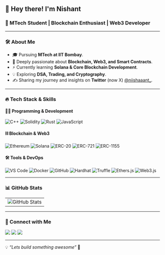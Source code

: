 ## 👋 Hey there! I'm Nishant  
### 🚀 MTech Student | Blockchain Enthusiast | Web3 Developer  

---

### 🛠 About Me
- 🎓 Pursuing **MTech at IIT Bombay**.
- 🔗 Deeply passionate about **Blockchain, Web3, and Smart Contracts**.
- ⚡ Currently learning **Solana & Core Blockchain Development**.
- 💡 Exploring **DSA, Trading, and Cryptography**.
- ✍ Sharing my journey and insights on **Twitter** (now X) [@niishaaant_](https://x.com/niishaaant_).

---

### 🔥 Tech Stack & Skills

#### 👨‍💻 Programming & Development
![C++](https://img.shields.io/badge/-C++-00599C?style=flat&logo=c%2B%2B&logoColor=white)
![Solidity](https://img.shields.io/badge/-Solidity-363636?style=flat&logo=solidity&logoColor=white)
![Rust](https://img.shields.io/badge/-Rust-000000?style=flat&logo=rust&logoColor=white)
![JavaScript](https://img.shields.io/badge/-JavaScript-F7DF1E?style=flat&logo=javascript&logoColor=black)

#### ⛓ Blockchain & Web3
![Ethereum](https://img.shields.io/badge/-Ethereum-3C3C3D?style=flat&logo=ethereum&logoColor=white)
![Solana](https://img.shields.io/badge/-Solana-00FFAD?style=flat&logo=solana&logoColor=black)
![ERC-20](https://img.shields.io/badge/-ERC%2020-627EEA?style=flat&logo=ethereum&logoColor=white)
![ERC-721](https://img.shields.io/badge/-ERC%20721-627EEA?style=flat&logo=ethereum&logoColor=white)
![ERC-1155](https://img.shields.io/badge/-ERC%201155-627EEA?style=flat&logo=ethereum&logoColor=white)

#### 🛠 Tools & DevOps
![VS Code](https://img.shields.io/badge/-VS%20Code-007ACC?style=flat&logo=visual-studio-code&logoColor=white)
![Docker](https://img.shields.io/badge/-Docker-2496ED?style=flat&logo=docker&logoColor=white)
![GitHub](https://img.shields.io/badge/-GitHub-181717?style=flat&logo=github&logoColor=white)
![Hardhat](https://img.shields.io/badge/-Hardhat-FFD700?style=flat&logo=ethereum&logoColor=black)
![Truffle](https://img.shields.io/badge/-Truffle-5E464D?style=flat&logo=ethereum&logoColor=white)
![Ethers.js](https://img.shields.io/badge/-Ethers.js-3C3C3D?style=flat&logo=ethereum&logoColor=white)
![Web3.js](https://img.shields.io/badge/-Web3.js-F16822?style=flat&logo=javascript&logoColor=white)

---

### 📊 GitHub Stats
<table>
  <tr>
    <td>
      <img src="https://github-readme-stats.vercel.app/api?username=niishaaant&show_icons=true&theme=radical" alt="GitHub Stats">
    </td>
  </tr>
</table>

---

### 📣 Connect with Me
<p align="left">
<a href="https://x.com/niishaaant_" target="blank"><img src="https://img.shields.io/badge/Twitter-%231DA1F2.svg?style=for-the-badge&logo=twitter&logoColor=white"></a>
<a href="https://www.linkedin.com/in/nishant-chandel-835834177/" target="blank"><img src="https://img.shields.io/badge/LinkedIn-%230077B5.svg?style=for-the-badge&logo=linkedin&logoColor=white"></a>
<a href="https://github.com/niishaaant" target="blank"><img src="https://img.shields.io/badge/GitHub-100000?style=for-the-badge&logo=github&logoColor=white"></a>
</p>

---

💡 _“Lets build something awesome”_ 🚀
